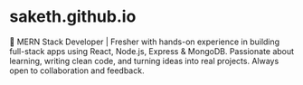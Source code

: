 # saketh.github.io
🔧 MERN Stack Developer | Fresher with hands-on experience in building full-stack apps using React, Node.js, Express &amp; MongoDB. Passionate about learning, writing clean code, and turning ideas into real projects. Always open to collaboration and feedback.

